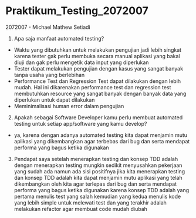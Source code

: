 # Praktikum_Testing_2072007
2072007 - Michael Mathew Setiadi 

1. Apa saja manfaat automated testing?
- Waktu yang dibutuhkan untuk melakukan pengujian jadi lebih singkat karena tester gak perlu membuka secara manual aplikasi yang bakal diuji dan gak perlu mengetik data input yang diperlukan
- Tester dapat melakukan pengujian dengan kasus yang sangat banyak tanpa usaha yang berlebihan
- Performance Test dan Regression Test dapat dilakukan dengan lebih mudah. Hal ini dikarenakan performance test dan regression test membutuhkan resource yang sangat banyak dengan banyak data yang diperlukan untuk dapat dilakukan
- Meminimalisasi human error dalam pengujian

2. Apakah sebagai Software Developer kamu perlu membuat automated testing untuk setiap app/software yang kamu develop?
- ya, karena dengan adanya automated testing kita dapat menjamin mutu aplikasi yang dikembangkan agar terbebas dari bug dan serta mendapat performa yang bagus ketika digunakan

3. Pendapat saya setelah menerapkan testing dan konsep TDD adalah dengan menerapkan testing mungkin sedikit menyusahkan pekerjaan yang sudah ada namun ada sisi positifnya jika kita menerapkan testing dan konsep TDD adalah kita dapat menjamin mutu aplikasi yang telah dikembangkan oleh kita agar terlepas dari bug dan serta mendapat performa yang bagus ketika digunakan karena konsep TDD adalah yang pertama menulis test yang salah kemudian yang kedua menulis kode yang lebih simple untuk melewati test dan yang terakhir adalah melakukan refactor agar membuat code mudah diubah
